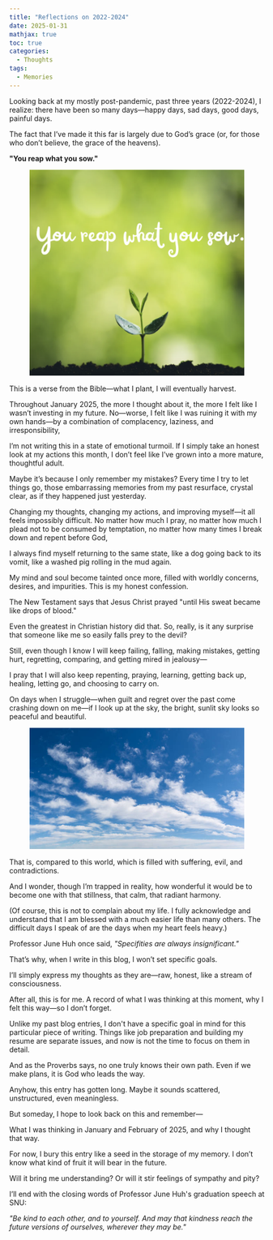 ```yaml
---
title: "Reflections on 2022-2024"
date: 2025-01-31
mathjax: true
toc: true
categories:
  - Thoughts
tags:
  - Memories
---
```


Looking back at my mostly post-pandemic, past three years (2022-2024), I realize: there have been so many days—happy days, sad days, good days, painful days.  

The fact that I’ve made it this far is largely due to God’s grace (or, for those who don’t believe, the grace of the heavens).  

**"You reap what you sow."** 

<figure class="align-center">
  <img src="/assets/images/sow.png" alt="">
</figure> 

This is a verse from the Bible—what I plant, I will eventually harvest.  

Throughout January 2025, the more I thought about it, the more I felt like I wasn’t investing in my future. No—worse, I felt like I was ruining it with my own hands—by a combination of complacency, laziness, and irresponsibility, 

I’m not writing this in a state of emotional turmoil. If I simply take an honest look at my actions this month, I don’t feel like I’ve grown into a more mature, thoughtful adult.  

Maybe it’s because I only remember my mistakes? Every time I try to let things go, those embarrassing memories from my past resurface, crystal clear, as if they happened just yesterday.  

Changing my thoughts, changing my actions, and improving myself—it all feels impossibly difficult. No matter how much I pray, no matter how much I plead not to be consumed by temptation, no matter how many times I break down and repent before God,   

I always find myself returning to the same state, like a dog going back to its vomit, like a washed pig rolling in the mud again.  

My mind and soul become tainted once more, filled with worldly concerns, desires, and impurities. This is my honest confession.  

The New Testament says that Jesus Christ prayed "until His sweat became like drops of blood."  

Even the greatest  in Christian history did that. So, really, is it any surprise that someone like me so easily falls prey to the devil?  

Still, even though I know I will keep failing, falling, making mistakes, getting hurt, regretting, comparing, and getting mired in jealousy—  

I pray that I will also keep repenting, praying, learning, getting back up, healing, letting go, and choosing to carry on.  

On days when I struggle—when guilt and regret over the past come crashing down on me—if I look up at the sky, the bright, sunlit sky looks so peaceful and beautiful.  

<figure class="align-center">
  <img src="/assets/images/sky.jpg" alt="">
</figure> 

That is, compared to this world, which is filled with suffering, evil, and contradictions.

And I wonder, though I’m trapped in reality, how wonderful it would be to become one with that stillness, that calm, that radiant harmony.  

(Of course, this is not to complain about my life. I fully acknowledge and understand that I am blessed with a much easier life than many others. The difficult days I speak of are the days when my heart feels heavy.) 


Professor June Huh once said, *"Specifities are always insignificant."*  

That’s why, when I write in this blog, I won’t set specific goals.  

I’ll simply express my thoughts as they are—raw, honest, like a stream of consciousness.  

After all, this is for me. A record of what I was thinking at this moment, why I felt this way—so I don’t forget.  

Unlike my past blog entries, I don't have a specific goal in mind for this particular piece of writing. Things like job preparation and building my resume are separate issues, and now is not the time to focus on them in detail.  

And as the Proverbs says, no one truly knows their own path. Even if we make plans, it is God who leads the way.  

Anyhow, this entry has gotten long. Maybe it sounds scattered, unstructured, even meaningless.  

But someday, I hope to look back on this and remember—  

What I was thinking in January and February of 2025, and why I thought that way.  

For now, I bury this entry like a seed in the storage of my memory. I don’t know what kind of fruit it will bear in the future.  

Will it bring me understanding? Or will it stir feelings of sympathy and pity?  

I’ll end with the closing words of Professor June Huh's graduation speech at SNU:  

*"Be kind to each other, and to yourself. And may that kindness reach the future versions of ourselves, wherever they may be."* 
